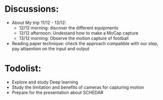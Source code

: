 # Discussions:
- About My trip 11/12 - 13/12:
	- 12/12 morning: discover the different equipments 
	- 12/12 afternoon: Undestand how to make a MoCap capture
	- 13/12 morning: Observe the motion capture of football
- Reading paper technique: check the approach compatible with our step, pay attaention on the input and output
# Todolist:
- Explore and study Deep learning
- Study the limitation and benefits of cameras for capturing motion
- Prepare for the presentation about SCHEDAR

